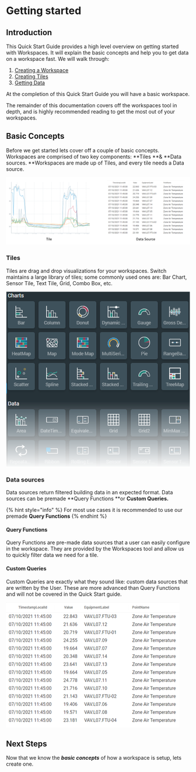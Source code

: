 # Getting started

## Introduction

This Quick Start Guide provides a high level overview on getting started with Workspaces. It will explain the basic concepts and help you to get data on a workspace fast. We will walk through:

1. [Creating a Workspace](create-a-workspace.md)
2. [Creating Tiles](create-a-tile.md)
3. [Getting Data](get-some-data.md)

At the completion of this Quick Start Guide you will have a basic workspace.

The remainder of this documentation covers off the workspaces tool in depth, and is highly recommended reading to get the most out of your workspaces.

## Basic Concepts

Before we get started lets cover off a couple of basic concepts. Workspaces are comprised of two key components: **Tiles **& **Data sources. **Workspaces are made up of Tiles, and every tile needs a Data source.

![](<../.gitbook/assets/image (29).png>)

### Tiles

Tiles are drag and drop visualizations for your workspaces. Switch maintains a large library of tiles; some commonly used ones are: Bar Chart, Sensor Tile, Text Tile, Grid, Combo Box, etc.

![Workspaces tiles](<../.gitbook/assets/image (30).png>)

### Data sources

Data sources return filtered building data in an expected format. Data sources can be premade **Query Functions **or **Custom Queries.**

{% hint style="info" %}
For most use cases it is recommended to use our premade **Query Functions**
{% endhint %}

#### **Query Functions**

Query Functions are pre-made data sources that a user can easily configure in the workspace. They are provided by the Workspaces tool and allow us to quickly filter data we need for a tile.

#### Custom Queries

Custom Queries are exactly what they sound like: custom data sources that are written by the User. These are more advanced than Query Functions and will not be covered in the Quick Start guide.



![Building data returned by datasource](<../.gitbook/assets/image (31).png>)

## Next Steps

Now that we know the _**basic concepts**_ of how a workspace is setup, lets create one.
